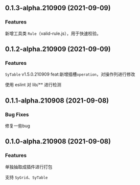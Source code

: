 
## 0.1.3-alpha.210909 (2021-09-09)

### Features

新增工具类 `Rule`（valid-rule.js），用于快速校验。

## 0.1.2-alpha.210909 (2021-09-09)

### Features

`SyTable` v1.5.0.210909    feat:新增插槽`operation`，对操作列进行修改

使用 eslint 对 lib/** 进行检测

## 0.1.1-alpha.210908 (2021-09-08)

### Bug Fixes

修复一些bug

## 0.1.0-alpha.210908 (2021-09-08)

### Features

单独抽取成插件进行打包

支持 `SyGrid`、`SyTable`